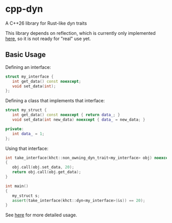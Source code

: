 # cpp-dyn
A C++26 library for Rust-like dyn traits

This library depends on reflection, which is currently only implemented
[here](https://github.com/bloomberg/clang-p2996), so it is not ready for
"real" use yet.

## Basic Usage

Defining an interface:

```cpp
struct my_interface {
   int get_data() const noexcept;
   void set_data(int);
};
```

Defining a class that implements that interface:

```cpp
struct my_struct {
   int get_data() const noexcept { return data_; }
   void set_data(int new_data) noexcept { data_ = new_data; }

private:
   int data_ = 1;
};
```

Using that interface:

```cpp
int take_interface(khct::non_owning_dyn_trait<my_interface> obj) noexcept
{
   obj.call(obj.set_data, 20);
   return obj.call(obj.get_data);
}

int main()
{
   my_struct s;
   assert(take_interface(khct::dyn<my_interface>(&s)) == 20);
}
```

See [here](docs/details.md) for more detailed usage.
